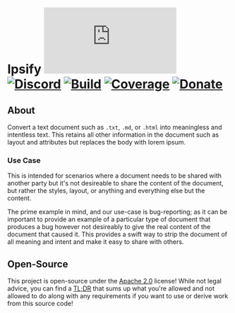 # Ipsify [![Matrix]][matrix-community] [![Discord]][discord-guild] [![Build]][gitlab] [![Coverage]][gitlab] [![Donate]][elypia-donate]
## About
Convert a text document such as `.txt`, `.md`, or `.html` into meaningless and 
intentless text. This retains all other information in the document such as 
layout and attributes but replaces the body with lorem ipsum.

### Use Case
This is intended for scenarios where a document needs to be shared with
another party but it's not desireable to share the content of the document,
but rather the styles, layout, or anything and everything else but the content.

The prime example in mind, and our use-case is bug-reporting;
as it can be important to provide an example of a particular type of document
that produces a bug however not desireably to give the real content of the
document that caused it. This provides a swift way to strip the document
of all meaning and intent and make it easy to share with others.

## Open-Source
This project is open-source under the [Apache 2.0] license!
While not legal advice, you can find a [TL;DR] that sums up what
you're allowed and not allowed to do along with any requirements if you
want to use or derive work from this source code!

[matrix-community]: https://matrix.to/#/+elypia:matrix.org "Matrix Invite"
[discord-guild]: https://discord.com/invite/hprGMaM "Discord Invite"
[gitlab]: https://gitlab.com/Elypia/ipsify/commits/master "Repository on GitLab"
[elypia-donate]: https://elypia.org/donate "Donate to Elypia"
[Apache 2.0]: https://www.apache.org/licenses/LICENSE-2.0 "Apache 2.0 License"
[TL;DR]: https://tldrlegal.com/license/apache-license-2.0-(apache-2.0) "TL;DR of Apache 2.0"

[Matrix]: https://img.shields.io/matrix/elypia:matrix.org?logo=matrix "Matrix Shield"
[Discord]: https://discord.com/api/guilds/184657525990359041/widget.png "Discord Shield"
[Build]: https://gitlab.com/Elypia/ipsify/badges/master/pipeline.svg "GitLab Build Shield"
[Coverage]: https://gitlab.com/Elypia/ipsify/badges/master/coverage.svg "GitLab Coverage Shield"
[Donate]: https://img.shields.io/badge/elypia-donate-blueviolet "Donate Shield"
